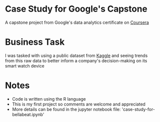 # Case Study for Google's Capstone 
A capstone project from Google's data analytics certificate on [Coursera](https://www.coursera.org/professional-certificates/google-data-analytics)

# Business Task 
I was tasked with using a public dataset from [Kaggle](https://www.kaggle.com/datasets/arashnic/fitbit)
and seeing trends from this raw data to better inform a company's decision-making on its smart watch device

# Notes
- Code is written using the R language
- This is my first project so comments are welcome and appreciated
- More details can be found in the jupyter notebook file: 'case-study-for-bellabeat.ipynb'
